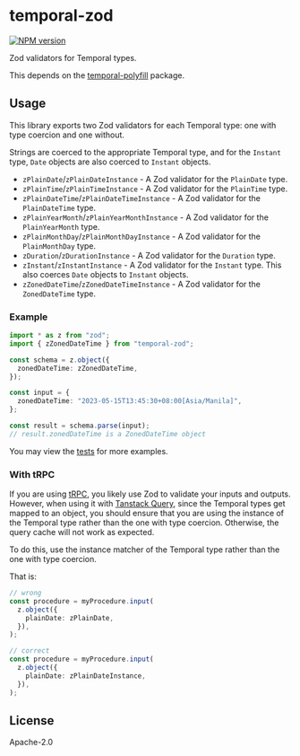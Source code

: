 # temporal-zod

<a href="https://www.npmjs.com/package/temporal-zod"><img alt="NPM version" src="https://img.shields.io/npm/v/temporal-zod.svg?style=for-the-badge&labelColor=000000"></a>

Zod validators for Temporal types.

This depends on the [temporal-polyfill](https://www.npmjs.com/package/temporal-polyfill) package.

## Usage

This library exports two Zod validators for each Temporal type: one with type coercion and one without.

Strings are coerced to the appropriate Temporal type, and for the `Instant` type, `Date` objects are also coerced to `Instant` objects.

- `zPlainDate`/`zPlainDateInstance` - A Zod validator for the `PlainDate` type.
- `zPlainTime`/`zPlainTimeInstance` - A Zod validator for the `PlainTime` type.
- `zPlainDateTime`/`zPlainDateTimeInstance` - A Zod validator for the `PlainDateTime` type.
- `zPlainYearMonth`/`zPlainYearMonthInstance` - A Zod validator for the `PlainYearMonth` type.
- `zPlainMonthDay`/`zPlainMonthDayInstance` - A Zod validator for the `PlainMonthDay` type.
- `zDuration`/`zDurationInstance` - A Zod validator for the `Duration` type.
- `zInstant`/`zInstantInstance` - A Zod validator for the `Instant` type. This also coerces `Date` objects to `Instant` objects.
- `zZonedDateTime`/`zZonedDateTimeInstance` - A Zod validator for the `ZonedDateTime` type.

### Example

```typescript
import * as z from "zod";
import { zZonedDateTime } from "temporal-zod";

const schema = z.object({
  zonedDateTime: zZonedDateTime,
});

const input = {
  zonedDateTime: "2023-05-15T13:45:30+08:00[Asia/Manila]",
};

const result = schema.parse(input);
// result.zonedDateTime is a ZonedDateTime object
```

You may view the [tests](https://github.com/macalinao/temporal-utils/blob/master/packages/temporal-zod/src/index.test.ts) for more examples.

### With tRPC

If you are using [tRPC](https://trpc.io/), you likely use Zod to validate your inputs and outputs. However, when using it with [Tanstack Query](https://tanstack.com/query), since the Temporal types get mapped to an object, you should ensure that you are using the instance of the Temporal type rather than the one with type coercion. Otherwise, the query cache will not work as expected.

To do this, use the instance matcher of the Temporal type rather than the one with type coercion.

That is:

```typescript
// wrong
const procedure = myProcedure.input(
  z.object({
    plainDate: zPlainDate,
  }),
);

// correct
const procedure = myProcedure.input(
  z.object({
    plainDate: zPlainDateInstance,
  }),
);
```

## License

Apache-2.0
